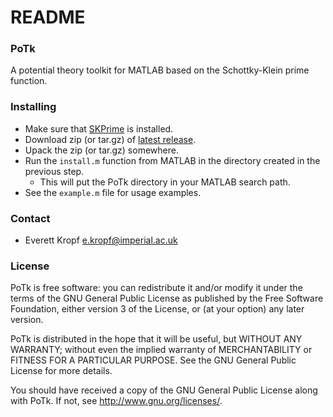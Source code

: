 # README #

### PoTk ###

A potential theory toolkit for MATLAB based on the Schottky-Klein prime function.

### Installing ###

* Make sure that [SKPrime](https://github.com/ehkropf/SKPrime/releases/latest) is installed.
* Download zip (or tar.gz) of [latest release](https://github.com/ehkropf/PoTk/releases/latest).
* Upack the zip (or tar.gz) somewhere.
* Run the `install.m` function from MATLAB in the directory created in the previous step.
    * This will put the PoTk directory in your MATLAB search path.
* See the `example.m` file for usage examples.

### Contact ###

* Everett Kropf <e.kropf@imperial.ac.uk>

### License ###

PoTk is free software: you can redistribute it and/or modify
it under the terms of the GNU General Public License as published by
the Free Software Foundation, either version 3 of the License, or
(at your option) any later version.

PoTk is distributed in the hope that it will be useful,
but WITHOUT ANY WARRANTY; without even the implied warranty of
MERCHANTABILITY or FITNESS FOR A PARTICULAR PURPOSE.  See the
GNU General Public License for more details.

You should have received a copy of the GNU General Public License
along with PoTk.  If not, see <http://www.gnu.org/licenses/>.
